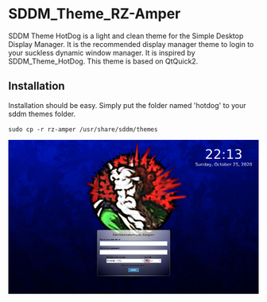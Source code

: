 # SDDM_Theme_RZ-Amper
SDDM Theme HotDog is a light and clean theme for the Simple Desktop Display
Manager. It is the recommended display manager theme to login to your suckless
dynamic window manager. It is inspired by SDDM_Theme_HotDog. This theme is
based on QtQuick2.

## Installation
Installation should be easy. Simply put the folder named 'hotdog' to your sddm
themes folder.
```
sudo cp -r rz-amper /usr/share/sddm/themes
```

![Theme Screenshot](https://raw.githubusercontent.com/Rechenzentrum-Amper/SDDM_Theme_RZ-Amper/master/rz-amper/screenshot.jpg)
